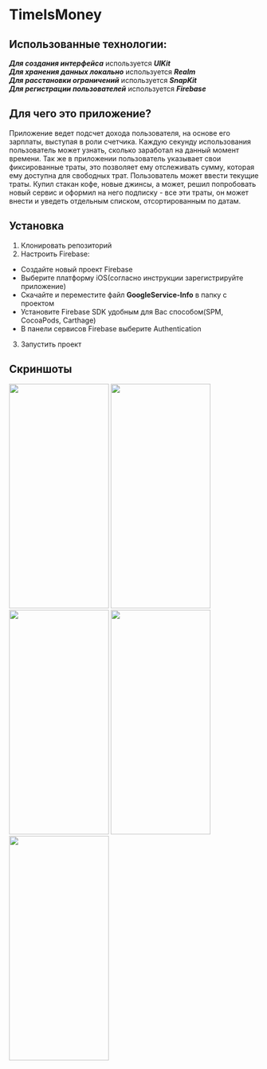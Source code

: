 # TimeIsMoney
## Использованные технологии:
***Для создания интерфейса*** используется ***UIKit***  
***Для хранения данных локально*** используется ***Realm***  
***Для расстановки ограничений*** используется ***SnapKit***  
***Для регистрации пользователей*** используется ***Firebase***      
## Для чего это приложение?
Приложение ведет подсчет дохода пользователя, на основе его зарплаты, выступая в роли счетчика. Каждую секунду использования пользователь может узнать, сколько заработал
на данный момент времени. Так же в приложении пользователь указывает свои фиксированные траты, это позволяет ему отслеживать сумму, которая ему доступна для свободных трат.
Пользователь может ввести текущие траты. Купил стакан кофе, новые джинсы, а может, решил попробовать новый сервис и оформил на него подписку - все эти траты, он
может внести и уведеть отдельным списком, отсортированным по датам.
## Установка
1. Клонировать репозиторий
2. Настроить Firebase:
  - Создайте новый проект Firebase
  - Выберите платформу iOS(согласно инструкции зарегистрируйте приложение)
  - Скачайте и переместите файл **GoogleService-Info** в папку с проектом
  - Установите Firebase SDK удобным для Вас способом(SPM, CocoaPods, Carthage)
  - В панели сервисов Firebase выберите Authentication
3. Запустить проект
## Скриншоты
<img src="https://github.com/QqewDev/TimeIsMoney/assets/50806791/ab5552d9-c09c-47c5-89ed-950669c4436e" width="200" height="450">  
<img src="https://github.com/QqewDev/TimeIsMoney/assets/50806791/d63bca38-41a5-4aca-b46f-dbe83adb40c5" width="200" height="450">
<img src="https://github.com/QqewDev/TimeIsMoney/assets/50806791/365bcaf3-fc2c-4a2a-acf8-d222515cd28f" width="200" height="450">
<img src="https://github.com/QqewDev/TimeIsMoney/assets/50806791/c11959e4-d283-4db1-870d-b7fb10ebb3e4" width="200" height="450">
<img src="https://github.com/QqewDev/TimeIsMoney/assets/50806791/b5922299-ac2d-4120-8319-a998cb4a5a73" width="200" height="450">
